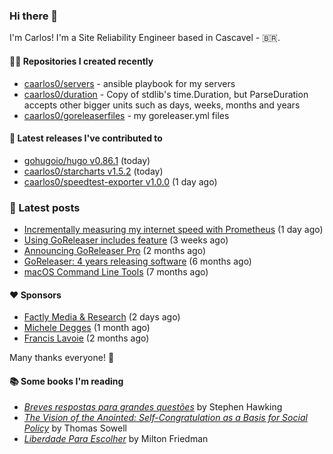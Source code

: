 ### Hi there 👋

I'm Carlos! I'm a Site Reliability Engineer based in Cascavel - 🇧🇷.

#### 👨‍💻 Repositories I created recently
- [caarlos0/servers](https://github.com/caarlos0/servers) - ansible playbook for my servers
- [caarlos0/duration](https://github.com/caarlos0/duration) - Copy of stdlib&#39;s time.Duration, but ParseDuration accepts other bigger units such as days, weeks, months and years
- [caarlos0/goreleaserfiles](https://github.com/caarlos0/goreleaserfiles) - my goreleaser.yml files

#### 🚀 Latest releases I've contributed to


- [gohugoio/hugo v0.86.1](https://github.com/gohugoio/hugo/releases/tag/v0.86.1) (today)
- [caarlos0/starcharts v1.5.2](https://github.com/caarlos0/starcharts/releases/tag/v1.5.2) (today)
- [caarlos0/speedtest-exporter v1.0.0](https://github.com/caarlos0/speedtest-exporter/releases/tag/v1.0.0) (1 day ago)

### 📄 Latest posts
- [Incrementally measuring my internet speed with Prometheus](https://carlosbecker.com/posts/speedtest-prometheus/) (1 day ago)
- [Using GoReleaser includes feature](https://carlosbecker.com/posts/goreleaser-includes/) (3 weeks ago)
- [Announcing GoReleaser Pro](https://carlosbecker.com/posts/goreleaser-pro/) (2 months ago)
- [GoReleaser: 4 years releasing software](https://carlosbecker.com/posts/goreleaser-4-years/) (6 months ago)
- [macOS Command Line Tools](https://carlosbecker.com/posts/xcode-select/) (7 months ago)

#### ❤️ Sponsors
- [Factly Media &amp; Research](https://github.com/factly) (2 days ago)
- [Michele Degges](https://github.com/mdeggies) (1 month ago)
- [Francis Lavoie](https://github.com/francislavoie) (2 months ago)

Many thanks everyone! 🙏

#### 📚 Some books I'm reading
- _[Breves respostas para grandes questões](https://www.goodreads.com/book/show/42396389-breves-respostas-para-grandes-quest-es)_ by Stephen Hawking
- _[The Vision of the Anointed: Self-Congratulation as a Basis for Social Policy](https://www.goodreads.com/book/show/3044.The_Vision_of_the_Anointed)_ by Thomas Sowell
- _[Liberdade Para Escolher](https://www.goodreads.com/book/show/17238591-liberdade-para-escolher)_ by Milton Friedman

